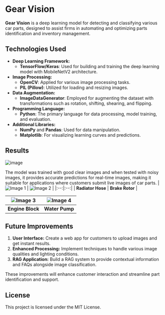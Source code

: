 # Gear Vision

**Gear Vision** is a deep learning model for detecting and classifying various car parts, designed to assist firms in automating and optimizing parts identification and inventory management.

## Technologies Used

- **Deep Learning Framework:**
  - **TensorFlow/Keras**: Used for building and training the deep learning model with MobileNetV2 architecture.
- **Image Processing:**
  - **OpenCV**: Applied for various image processing tasks.
  - **PIL (Pillow)**: Utilized for loading and resizing images.
- **Data Augmentation:**
  - **ImageDataGenerator**: Employed for augmenting the dataset with transformations such as rotation, shifting, shearing, and flipping.
- **Programming Language:**
  - **Python**: The primary language for data processing, model training, and evaluation.
- **Additional Libraries:**
  - **NumPy** and **Pandas**: Used for data manipulation.
  - **Matplotlib**: For visualizing learning curves and predictions.

## Results

![image](https://github.com/user-attachments/assets/c2bbad8c-9740-40d7-9ec4-ee5573683e05)


The model was trained with good clear images and when tested with noisy images, it provides accurate predictions for real-time images, making it suitable for applications where customers submit live images of car parts.
| ![Image 1](https://github.com/user-attachments/assets/c40577e6-8cc9-4b0e-980f-8a517003d63f) | ![Image 2](https://github.com/user-attachments/assets/123e7684-c657-41a0-99b8-0b8746221b8d) |
|:--:|:--:|
| **Radiator Hose** | **Brake Rotor** |

| ![Image 3](https://github.com/user-attachments/assets/76153ff8-9b5b-4151-9f9e-5a5aef6baa5e) | ![Image 4](https://github.com/user-attachments/assets/fdab70ad-34e6-4b61-8e21-7318a69e17a2) |
|:--:|:--:|
| **Engine Block** | **Water Pump** |







## Future Improvements

1. **User Interface:** Create a web app for customers to upload images and get instant results.
2. **Enhanced Processing:** Implement techniques to handle various image qualities and lighting conditions.
3. **RAG Application:** Build a RAG system to provide contextual information and FAQs alongside image classification.

These improvements will enhance customer interaction and streamline part identification and support.

## License

This project is licensed under the MIT License.

